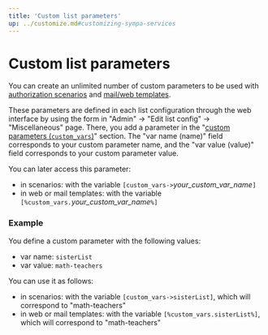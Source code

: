 ```yaml
---
title: 'Custom list parameters'
up: ../customize.md#customizing-sympa-services
---
```


Custom list parameters
======================

You can create an unlimited number of custom parameters to be used with [authorization scenarios](basics-scenarios.md) and [mail/web templates](basics-templates.md#mail-and-web-templates).

These parameters are defined in each list configuration through the web interface by using the form in "Admin" -> "Edit list config" -> "Miscellaneous" page. There, you add a parameter in the "[custom parameters (`custom_vars`)](/gpldoc/man/list_config.5.html#custom_vars)" section. The "var name (name)" field corresponds to your custom parameter name, and the "var value (value)" field corresponds to your custom parameter value.

You can later access this parameter:

  - in scenarios: with the variable `[custom_vars->`*your_custom_var_name*`]`
  - in web or mail templates: with the variable `[%custom_vars.`*your_custom_var_name*`%]`

### Example

You define a custom parameter with the following values:

  - var name: `sisterList`
  - var value: `math-teachers`

You can use it as follows:

  - in scenarios: with the variable `[custom_vars->sisterList]`, which will correspond to "math-teachers"
  - in web or mail templates: with the variable `[%custom_vars.sisterList%]`, which will correspond to "math-teachers"

